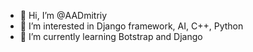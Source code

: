 - 👋 Hi, I’m @AADmitriy
- 👀 I’m interested in Django framework, AI, C++, Python
- 🌱 I’m currently learning Botstrap and Django


<!---
AADmitriy/AADmitriy is a ✨ special ✨ repository because its `README.md` (this file) appears on your GitHub profile.
You can click the Preview link to take a look at your changes.
--->
